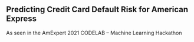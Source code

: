 ## Predicting Credit Card Default Risk for American Express

As seen in the AmExpert 2021 CODELAB – Machine Learning Hackathon
